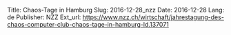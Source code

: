 Title: Chaos-Tage in Hamburg
Slug: 2016-12-28_nzz
Date: 2016-12-28
Lang: de
Publisher: NZZ
Ext_url: https://www.nzz.ch/wirtschaft/jahrestagung-des-chaos-computer-club-chaos-tage-in-hamburg-ld.137071